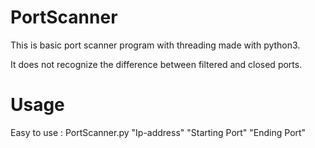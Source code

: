 # PortScanner
This is basic port scanner program with threading made with python3.

It does not recognize the difference between filtered and closed ports.

# Usage

Easy to use : PortScanner.py "Ip-address" "Starting Port" "Ending Port"
